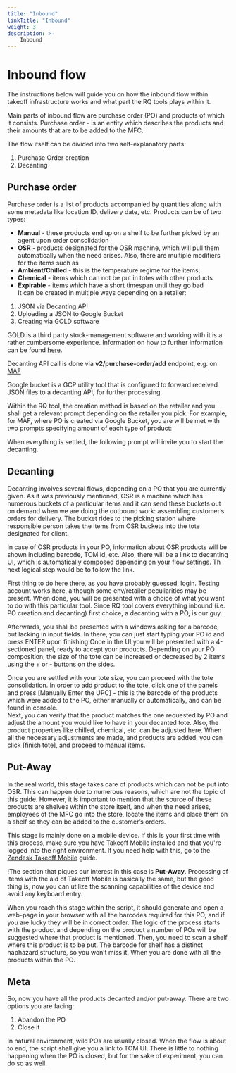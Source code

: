 ```yaml
---
title: "Inbound"
linkTitle: "Inbound"
weight: 3
description: >-
    Inbound
---
```


# Inbound flow
The instructions below will guide you on how the inbound flow within takeoff infrastructure works and what part the RQ tools plays within it.

Main parts of inbound flow are purchase order (PO) and products of which it consists. Purchase order - is an entity which describes the products and their amounts that are to be added to the MFC.

The flow itself can be divided into two self-explanatory parts:
1. Purchase Order creation
2. Decanting

## Purchase order  
Purchase order is a list of products accompanied by quantities along with some metadata like location ID, delivery date, etc. 
Products can be of two types: 
* **Manual** - these products end up on a shelf to be further picked by an agent upon order consolidation
* **OSR** - products designated for the OSR machine, which will pull them automatically when the need arises.
Also, there are multiple modifiers for the items such as 
* **Ambient/Chilled** - this is the temperature regime for the items;
* **Chemical** - items which can not be put in totes with other products
* **Expirable** - items which have a short timespan until they go bad   
It can be created in multiple ways depending on a retailer:

1. JSON via Decanting API
2. Uploading a JSON to Google Bucket
3. Creating via GOLD software

GOLD is a third party stock-management software and working with it is a rather cumbersome experience. Information on how to  further information can be found [here](https://takeofftech.atlassian.net/wiki/spaces/takeoff/pages/684326913/Create+Purchase+Order+Gold+Central).

Decanting API call is done via **v2/purchase-order/add** endpoint, e.g. on [MAF](https://ds-qai.maf.takeofftech.io/index.html#/Purchase%20order/post_api_v2_purchase_order_add)

Google bucket is a GCP utility tool that is configured to forward received JSON files to a decanting API, for  further processing.

Within the RQ tool, the creation method is based on the retailer and you shall get a relevant prompt depending on the retailer you pick. For example, for MAF, where PO is created via Google Bucket, you are will be met with two prompts specifying amount of each type of product:

When everything is settled, the following prompt will invite you to start the decanting. 

## Decanting
Decanting involves several flows, depending on a PO that you are currently given. 
As it was previously mentioned, OSR is a machine which has numerous buckets of a particular items and it can send these buckets out on demand when we are doing the outbound work: assembling customer’s orders for delivery. The bucket rides to the picking station where responsible person takes the items from OSR buckets into the tote designated for client.

In case of OSR products in your PO, information about OSR products will be shown including barcode, TOM id, etc. Also, there will be a link to decanting UI, which is automatically composed depending on your flow settings. Th next logical step would be to follow the link.

First thing to do here there, as you have probably guessed, login. Testing account works here, although some env/retailer peculiarities may be present. When done, you will be presented with a choice of what you want to do with this particular tool. Since RQ tool covers everything inbound (i.e. PO creation and decanting) first choice, a decanting with a PO, is our guy. 


Afterwards, you shall be presented with a windows asking for a barcode, but lacking in input fields. In there, you can just start typing your PO id and press ENTER upon finishing
Once in the UI you will be presented with a 4-sectioned panel, ready to accept your products. Depending on your PO composition, the size of the tote can be increased or decreased by 2 items using the + or - buttons on the sides. 

Once you are settled with your tote size, you can proceed with the tote consolidation. In order to add product to the tote, click one of the panels and press [Manually Enter the UPC] - this is the barcode of the products which were added to the PO, either manually or automatically, and can be found in console.  
Next, you can verify that the product matches the one requested by PO and adjust the amount you would like to have in your decanted tote. Also, the product properties like chilled, chemical, etc. can be adjusted here. 
When all the necessary adjustments are made, and products are added, you can click [finish tote], and proceed to manual items.

## Put-Away

In the real world, this stage takes care of products which can not be put into OSR. This can happen due to numerous reasons, which are not the topic of this guide. However, it is important to mention that the source of these products are shelves within the store itself, and when the need arises, employees of the MFC go into the store, locate the items and place them on a shelf so they can be added to the customer’s orders.

This stage is mainly done on a mobile device. If this is your first time with this process, make sure you have Takeoff Mobile installed and that you're logged into the right environment. If you need help with this, go to the [Zendesk Takeoff Mobile](https://support.takeoff.com/hc/en-us/articles/4419282741393-Takeoff-Mobile-Accessing-Takeoff-Mobile) guide.

!The section that piques our interest in this case is **Put-Away**.  Processing of items with the aid of Takeoff Mobile is basically the same, but the good thing is, now you can utilize the scanning capabilities of the device and avoid any keyboard entry. 

When you reach this stage within the script, it should generate and open a web-page in your browser with all the barcodes required for this PO, and if you are lucky they will be in correct order. 
The logic of the process starts with the product and depending on the product a number of POs will be suggested where that product is mentioned. 
Then, you need to scan a shelf where this product is to be put. The barcode for shelf has a distinct haphazard structure, so you won’t miss it. 
When you are done with all the products within the PO. 

## Meta
So, now you have all the products decanted and/or put-away. There are two options you are facing: 
1. Abandon the PO
2. Close it

In natural environment, wild POs are usually closed.  When the flow is about to end, the script shall give you a link to TOM UI. There is little to nothing happening when the PO is closed, but for the sake of experiment, you can do so as well.
